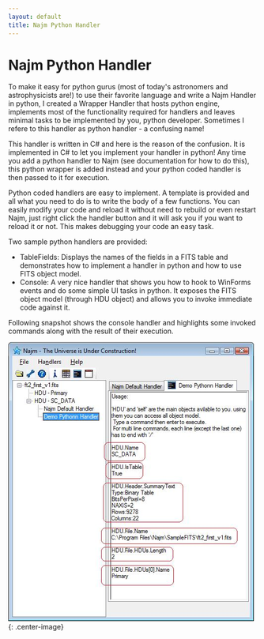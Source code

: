 ```yaml
---
layout: default
title: Najm Python Handler
---
```


# Najm Python Handler

To make it easy for python gurus (most of today's astronomers and astrophysicists are!) to use their favorite language and write a Najm Handler in python, I created a Wrapper Handler that hosts python engine, implements most of the functionality required for handlers and leaves minimal tasks to be implemented by you, python developer. Sometimes I refere to this handler as python handler - a confusing name!

This handler is written in C# and here is the reason of the confusion. It is implemented in C# to let you implement your handler in python! Any time you add a python handler to Najm (see documentation for how to do this), this python wrapper is added instead and your python coded handler is then passed to it for execution.

Python coded handlers are easy to implement. A template is provided and all what you need to do is to write the body of a few functions. You can easily modify your code and reload it without need to rebuild or even restart Najm, just right click the handler button and it will ask you if you want to reload it or not. This makes debugging your code an easy task.

Two sample python handlers are provided:
- TableFields: Displays the names of the fields in a FITS table and demonstrates how to implement a handler in python and how to use FITS object model.
- Console: A very nice handler that shows you how to hook to WinForms events and do some simple UI tasks in python. It exposes the FITS object model (through HDU object) and allows you to invoke immediate code against it.

Following snapshot shows the console handler and highlights some invoked commands along with the result of their execution.

![](assets/images/ss.python.jpg){: .center-image}